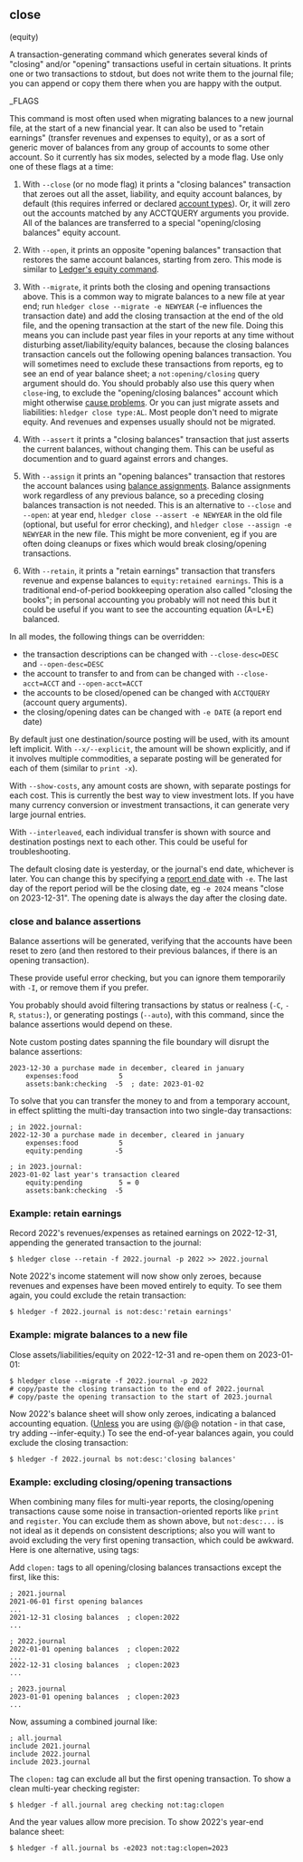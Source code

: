 ## close

(equity)

A transaction-generating command which generates several kinds of "closing"
and/or "opening" transactions useful in certain situations.
It prints one or two transactions to stdout, but does not write them to the journal file;
you can append or copy them there when you are happy with the output.

_FLAGS

<!-- related:  -->

This command is most often used when migrating balances to a new journal file, at the start of a new financial year. 
It can also be used to "retain earnings" (transfer revenues and expenses to equity),
or as a sort of generic mover of balances from any group of accounts to some other account.
So it currently has six modes, selected by a mode flag. Use only one of these flags at a time:

1. With `--close` (or no mode flag) it prints a "closing balances" transaction
that zeroes out all the asset, liability, and equity account balances, by default
(this requires inferred or declared [account types](hledger.md#account-types)).
Or, it will zero out the accounts matched by any ACCTQUERY arguments you provide.
All of the balances are transferred to a special "opening/closing balances" equity account.

2. With `--open`, it prints an opposite "opening balances" transaction that
restores the same account balances, starting from zero.
This mode is similar to [Ledger's equity command](https://ledger-cli.org/doc/ledger3.html#The-equity-command).

3. With `--migrate`, it prints both the closing and opening transactions above.
This is a common way to migrate balances to a new file at year end;
run `hledger close --migrate -e NEWYEAR` (-e influences the transaction date)
and add the closing transaction at the end of the old file,
and the opening transaction at the start of the new file.
Doing this means you can include past year files in your reports at any time
without disturbing asset/liability/equity balances,
because the closing balances transaction cancels out the following opening balances transaction.
You will sometimes need to exclude these transactions from reports, eg to see an end of year balance sheet;
a `not:opening/closing` query argument should do.
You should probably also use this query when `close`-ing, to exclude the "opening/closing balances" account
which might otherwise [cause problems](https://www.reddit.com/r/plaintextaccounting/comments/18zxlbn/hledger_year_closing/).
Or you can just migrate assets and liabilities: `hledger close type:AL`.
Most people don't need to migrate equity.
And revenues and expenses usually should not be migrated.

4. With `--assert` it prints a "closing balances" transaction that
just asserts the current balances, without changing them.
This can be useful as documention and to guard against errors and changes.

5. With `--assign` it prints an "opening balances" transaction that
restores the account balances using [balance assignments](#balance-assignments).
Balance assignments work regardless of any previous balance, so a preceding closing balances transaction is not needed.
This is an alternative to `--close` and `--open`: at year end,
`hledger close --assert -e NEWYEAR` in the old file (optional, but useful for error checking),
and `hledger close --assign -e NEWYEAR` in the new file.
This might be more convenient, eg if you are often doing cleanups or fixes which would break closing/opening transactions.

6. With `--retain`, it prints a "retain earnings" transaction that transfers
revenue and expense balances to `equity:retained earnings`.
This is a traditional end-of-period bookkeeping operation also called "closing the books";
in personal accounting you probably will not need this but it could be useful
if you want to see the accounting equation (A=L+E) balanced.

In all modes, the following things can be overridden:

- the transaction descriptions can be changed with `--close-desc=DESC` and `--open-desc=DESC`
- the account to transfer to and from can be changed with `--close-acct=ACCT` and `--open-acct=ACCT`
- the accounts to be closed/opened can be changed with `ACCTQUERY` (account query arguments).
- the closing/opening dates can be changed with `-e DATE` (a report end date)

By default just one destination/source posting will be used, with its amount left implicit.
With `--x/--explicit`, the amount will be shown explicitly,
and if it involves multiple commodities, a separate posting will be generated for each of them
(similar to `print -x`).

With `--show-costs`, any amount costs are shown, with separate postings for each cost.
This is currently the best way to view investment lots.
If you have many currency conversion or investment transactions, it can generate very large journal entries.

With `--interleaved`, each individual transfer is shown with source
and destination postings next to each other.
This could be useful for troubleshooting.

The default closing date is yesterday, or the journal's end date, whichever is later.
You can change this by specifying a [report end date](#report-start--end-date) with `-e`.
The last day of the report period will be the closing date, eg `-e 2024` means "close on 2023-12-31".
The opening date is always the day after the closing date.

### close and balance assertions

Balance assertions will be generated, verifying that the accounts have been reset to zero
(and then restored to their previous balances, if there is an opening transaction).

These provide useful error checking, but you can ignore them temporarily with `-I`,
or remove them if you prefer.

You probably should avoid filtering transactions by status or realness
(`-C`, `-R`, `status:`), or generating postings (`--auto`),
with this command, since the balance assertions would depend on these.

Note custom posting dates spanning the file boundary will disrupt the balance assertions:

```journal
2023-12-30 a purchase made in december, cleared in january
    expenses:food          5
    assets:bank:checking  -5  ; date: 2023-01-02
```

To solve that you can transfer the money to and from a temporary account,
in effect splitting the multi-day transaction into two single-day transactions:

```journal
; in 2022.journal:
2022-12-30 a purchase made in december, cleared in january
    expenses:food          5
    equity:pending        -5

; in 2023.journal:
2023-01-02 last year's transaction cleared
    equity:pending         5 = 0
    assets:bank:checking  -5
```

### Example: retain earnings

<!-- XXX update -->

Record 2022's revenues/expenses as retained earnings on 2022-12-31,
appending the generated transaction to the journal:
 
```cli
$ hledger close --retain -f 2022.journal -p 2022 >> 2022.journal
```

Note 2022's income statement will now show only zeroes,
because revenues and expenses have been moved entirely to equity.
To see them again, you could exclude the retain transaction:
```cli
$ hledger -f 2022.journal is not:desc:'retain earnings'
```

### Example: migrate balances to a new file

Close assets/liabilities/equity on 2022-12-31 and re-open them on 2023-01-01:

```cli
$ hledger close --migrate -f 2022.journal -p 2022
# copy/paste the closing transaction to the end of 2022.journal
# copy/paste the opening transaction to the start of 2023.journal
```

<!--
Or, you can automate more by generating one transaction at a time:

```cli
$ hledger close --close -f 2022.journal -p 2022 >> 2023.journal  # do this one first
$ hledger close --open  -f 2022.journal -p 2022 >> 2022.journal
```
-->

Now 2022's balance sheet will show only zeroes, indicating a balanced accounting equation.
([Unless](/investments.html#a-more-correct-entry) you are using @/@@ notation - in that case, try adding --infer-equity.)
To see the end-of-year balances again, you could exclude the closing transaction:
```cli
$ hledger -f 2022.journal bs not:desc:'closing balances'
```

### Example: excluding closing/opening transactions

When combining many files for multi-year reports, 
the closing/opening transactions cause some noise in transaction-oriented reports like `print` and `register`.
You can exclude them as shown above, but `not:desc:...` is not ideal
as it depends on consistent descriptions; also you will want to avoid excluding
the very first opening transaction, which could be awkward. 
Here is one alternative, using tags:

Add `clopen:` tags to all opening/closing balances transactions except the first,
like this:

```journal
; 2021.journal
2021-06-01 first opening balances
...
2021-12-31 closing balances  ; clopen:2022
...
```

```journal
; 2022.journal
2022-01-01 opening balances  ; clopen:2022
...
2022-12-31 closing balances  ; clopen:2023
...
```
```journal
; 2023.journal
2023-01-01 opening balances  ; clopen:2023
...
```

Now, assuming a combined journal like:

```journal
; all.journal
include 2021.journal
include 2022.journal
include 2023.journal
```

The `clopen:` tag can exclude all but the first opening transaction.
To show a clean multi-year checking register:
```cli
$ hledger -f all.journal areg checking not:tag:clopen
```

And the year values allow more precision.
To show 2022's year-end balance sheet:
```cli
$ hledger -f all.journal bs -e2023 not:tag:clopen=2023
```
